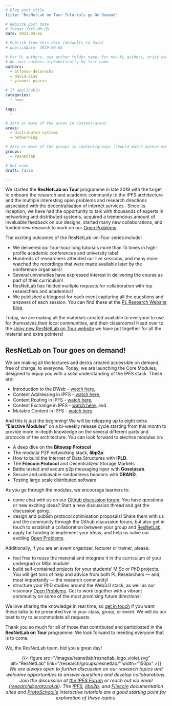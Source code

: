 ```yaml
---
# Blog post title
title: "ResNetLab on Tour Tutorials go On Demand"

# Website post date
# format YYYY-MM-DD
date: 2021-04-02

# Publish from this date (defaults to date)
# publishDate: 2019-09-03

# For PL authors, use author folder name; for non-PL authors, write name as in paper within ""
# We sort authors alphabetically by last name
authors:
  - alfonso-delarocha
  - david-dias  
  - yiannis-psaras

# If applicable
categories:
  - news

tags:
  -

# Zero or more of the areas in content/areas
areas:
  - distributed-systems
  - networking

# Zero or more of the groups in content/groups (should match author membership)
groups:
  - resnetlab

# Not used
draft: false

---
```


We started the **ResNetLab on Tour** programme in late 2019 with the target to onboard the research and academic community to the IPFS architecture and the multiple interesting open problems and research directions associated with the decentralisation of internet services . Since its inception, we have had the opportunity to talk with thousands of experts in networking and distributed systems, acquired a tremendous amount of invaluable feedback on our designs, started many new collaborations,  and funded new research to work on our [Open Problems](https://github.com/protocol/ResNetLab/tree/master/OPEN_PROBLEMS). 


The exciting outcomes of the ResNetLab-on-Tour series include:
- We delivered our four-hour long tutorials more than 15 times in high-profile academic conferences and university labs!
- Hundreds of researchers attended our live sessions, and many more watched the recordings that were made available later by the conference organisers!
- Several universities have expressed interest  in delivering the course as part of their curriculum!
- ResNetLab has fielded multiple requests for collaboration with top researchers and academics!
- We published a blogpost for each event capturing all the questions and answers of each session. You can find these at the [PL Research Website blog](/tags/resnetlab-on-tour/).

Today, we are making all the materials created available to everyone to use for themselves,their local communities, and their classrooms! Head over to the [shiny new ResNetLab on Tour website](/tutorials/resnetlab-on-tour) we have put together for all the material and extra pointers!

## ResNetLab on Tour goes on demand!

We are making all the lectures and decks created accessible on demand, free of charge, to everyone. Today, we are launching the Core Modules, designed to equip you with a solid understanding of the IPFS stack. These are:
- Introduction to the DWeb - [watch here](link),
- Content Addressing in IPFS - [watch here](link),
- Content Routing in IPFS - [watch here](link),
- Content Exchange in IPFS - [watch here](link), and
- Mutable Content in IPFS - [watch here](link).

And this is just the beginning! We will be releasing up to eight extra **“Elective Modules”** on a bi-weekly release cycle starting from this month to provide more in-depth knowledge on the several different parts and protocols of the architecture. You can look forward to  elective modules on:
- A deep dive on the **Bitswap Protocol**
- The modular P2P networking stack, **libp2p**.
- How to build the Internet of Data Structures with **IPLD**.
- The **Filecoin Protocol** and Decentralized Storage Markets
- Battle tested and secure p2p messaging layer with **Gossipsub**.
- Secure and unbiasable randomness beacons with **DRAND**.
- Testing large scale distributed software

As you go through the modules, we encourage learners to:
- come chat with us on our [Github discussion forum](https://github.com/protocol/ResNetLab/discussions/categories/resnetlab-on-tour-tutorial-q-a). You have questions or new exciting ideas? Start a new discussion thread and get the discussion going.
- design and publish protocol optimisation proposals! Share them with us and the community through the Github discussion forum, but also get in touch to establish a collaboration between your group and [ResNetLab](/groups/resnetlab/).
- apply for funding to implement your ideas, and help us solve our exciting [Open Problems](https://github.com/protocol/ResNetLab/tree/master/OPEN_PROBLEMS).

Additionally, if you are an event organizer, lecturer or trainer, please:
- feel free to reuse the material and integrate it in the curriculum of your undergrad or MSc module!
- build self-contained projects for your students’ M.Sc or PhD projects. You will get tons of help and advice from both PL Researchers — and, most importantly — the research community!
- structure your PhD studies around the Web3.0 stack, as well as our visionary [Open Problems](https://github.com/protocol/ResNetLab/tree/master/OPEN_PROBLEMS). Get to work together with a vibrant community on some of the most promising future directions!

We love sharing the knowledge in real time, so [get in touch](https://docs.google.com/forms/d/e/1FAIpQLSdxIgPmfuh8wy-4NRRg7jsmQ5JuqmBBtmAkSD9hvRW6AiO9qw/viewform) if you want these talks to be presented live in your class, group, or event. We will do our best to try to accommodate all requests.

Thank you so much for all of those that contributed and participated in the **ResNetLab on Tour** programme. We look forward to meeting everyone that is to come.

We, the ResNetLab team, bid you a great day!


<center>{{< figure src="/images/resnetlab/resnetlab_logo_violet.svg" alt="ResNetLab" link="/research/groups/resnetlab/" width="150px" >}}</center>

<center style=font-size:11pt><i> We are always open to further discussion on our research topics and welcome opportunities to answer questions and develop collaborations. Join the discussion at <a href
="https://discuss.ipfs.io"> the IPFS Forum</a> or reach out via email (<a href="mailto:research@protocol.ai">research@protocol.ai</a>). The <a href="https://docs.ipfs.io">IPFS</a>, <a href="https://docs.libp2p.io">libp2p</a>, and <a href="https://docs.filecoin.io">Filecoin</a> documentation sites and <a href="https://proto.school"> ProtoSchool's</a> interactive tutorials are a good starting point for exploration of these topics.</i></center>
